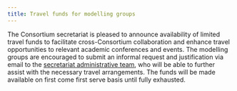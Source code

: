```yaml
---
title: Travel funds for modelling groups    
---
```


The Consortium secretariat is pleased to announce availability of limited travel funds to facilitate cross-Consortium collaboration and enhance travel opportunities to relevant academic conferences and events. The modelling groups are encouraged to submit an informal request and justification via email to the [secretariat administrative team](), who will be able to further assist with the necessary travel arrangements. The funds will be made available on first come first serve basis until fully exhausted.    


